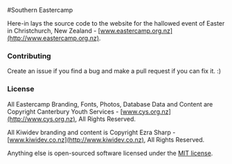 #Southern Eastercamp

Here-in lays the source code to the website for the hallowed event of Easter in Christchurch, New Zealand - [www.eastercamp.org.nz](http://www.eastercamp.org.nz).

### Contributing

Create an issue if you find a bug and make a pull request if you can fix it. :)



### License

All Eastercamp Branding, Fonts, Photos, Database Data and Content are Copyright Canterbury Youth Services - [www.cys.org.nz](http://www.cys.org.nz), All Rights Reserved.

All Kiwidev branding and content is Copyright Ezra Sharp - [www.kiwidev.co.nz](http://www.kiwidev.co.nz), All Rights Reserved.

Anything else is open-sourced software licensed under the [MIT license](http://opensource.org/licenses/MIT).
